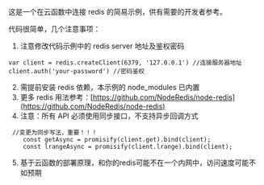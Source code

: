 这是一个在云函数中连接 redis 的简易示例，供有需要的开发者参考。

代码很简单，几个注意事项：

1. 注意修改代码示例中的 redis server 地址及鉴权密码

```
var client = redis.createClient(6379, '127.0.0.1') //连接服务器地址
client.auth('your-password') //密码鉴权
```

2. 需提前安装 redis 依赖，本示例的 node_modules 已内置
3. 更多 redis 用法参考：[https://github.com/NodeRedis/node-redis](https://github.com/NodeRedis/node-redis)
4. 注意：所有 API 必须使用同步接口，不支持异步回调方式

```
 //变更为同步写法，重要！！！
    const getAsync = promisify(client.get).bind(client);
    const lrangeAsync = promisify(client.lrange).bind(client);
```

5. 基于云函数的部署原理，和你的redis可能不在一个内网中，访问速度可能不如预期

